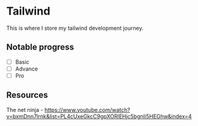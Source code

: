 # Tailwind

This is where I store my tailwind development journey.

## Notable progress

- [ ] Basic
- [ ] Advance
- [ ] Pro

## Resources

The net ninja - https://www.youtube.com/watch?v=bxmDnn7lrnk&list=PL4cUxeGkcC9gpXORlEHjc5bgnIi5HEGhw&index=4
